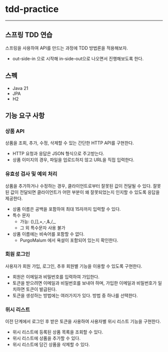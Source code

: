 # tdd-practice

---

## 스프링 TDD 연습

스프링을 사용하여 API를 만드는 과정에 TDD 방법론을 적용해보자.
- out-side-in 으로 시작해 in-side-out으로 나오면서 진행해보도록 한다.

## 스펙
- Java 21
- JPA
- H2

## 기능 요구 사항

### 상품 API

상품을 조회, 추가, 수정, 삭제할 수 있는 간단한 HTTP API를 구현한다.
- HTTP 요청과 응답은 JSON 형식으로 주고받는다.
- 상품 이미지의 경우, 파일을 업로드하지 않고 URL을 직접 입력한다.

### 유효성 검사 및 예외 처리

상품을 추가하거나 수정하는 경우, 클라이언트로부터 잘못된 값이 전달될 수 있다. 잘못된 값이 전달되면 클라이언트가 어떤 부분이 왜 잘못되었는지 인지할 수 있도록 응답을 제공한다.
- 상품 이름은 공백을 포함하여 최대 15자까지 입력할 수 있다.
- 특수 문자
  - 가능: (),[],+,-,&,/,_
  - 그 외 특수문자 사용 불가
- 상품 이름에는 비속어를 포함할 수 없다.
  - PurgoMalum 에서 욕설이 포함되어 있는지 확인한다.
  
### 회원 로그인

사용자가 회원 가입, 로그인, 추후 회원별 기능을 이용할 수 있도록 구현한다.
- 회원은 이메일과 비밀번호를 입력하여 가입한다.
- 토큰을 받으려면 이메일과 비밀번호를 보내야 하며, 가입한 이메일과 비밀번호가 일치하면 토큰이 발급된다.
- 토큰을 생성하는 방법에는 여러가지가 있다. 방법 중 하나를 선택한다.

### 위시 리스트

이전 단계에서 로그인 후 받은 토큰을 사용하여 사용자별 위시 리스트 기능을 구현한다.
- 위시 리스트에 등록된 상품 목록을 조회할 수 있다.
- 위시 리스트에 상품을 추가할 수 있다.
- 위시 리스트에 담긴 상품을 삭제할 수 있다.

